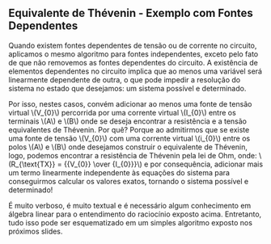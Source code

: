 ## Equivalente de Thévenin - Exemplo com Fontes Dependentes

<div class="small">

Quando existem fontes dependentes de tensão ou de corrente no circuito, aplicamos o mesmo algoritmo para fontes independentes, exceto pelo fato de que não removemos as fontes dependentes do circuito. A existência de elementos dependentes no circuito implica que ao menos uma variável será linearmente dependente de outra, o que pode impedir a resolução do sistema no estado que desejamos: um sistema possível e determinado.

Por isso, nestes casos, convém adicionar ao menos uma fonte de tensão virtual \\(V_{0}\\) percorrida por uma corrente virtual \\(I_{0}\\) entre os terminais \\(A\\) e \\(B\\) onde se deseja encontrar a resistência e a tensão equivalentes de Thévenin. Por quê? Porque ao admitirmos que se existe uma fonte de tensão \\(V_{0}\\) com uma corrente virtual \\(i_{0}\\) entre os polos \\(A\\) e \\(B\\) onde desejamos construir o equivalente de Thévenin, logo, podemos encontrar a resistência de Thévenin pela lei de Ohm, onde: \\(R_{\text{TX}} = {{V_{0}} \over {I_{0}}}\\) e por consequência, adicionar mais um termo linearmente independente às equações do sistema para conseguirmos calcular os valores exatos, tornando o sistema possível e determinado!

É muito verboso, é muito textual e é necessário algum conhecimento em álgebra linear para o entendimento do raciocínio exposto acima. Entretanto, tudo isso pode ser esquematizado em um simples algoritmo exposto nos próximos slides.

</div>
